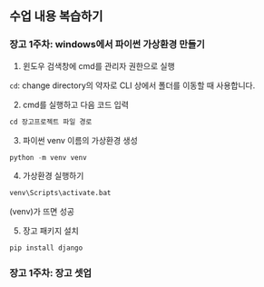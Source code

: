 ## 수업 내용 복습하기

### 장고 1주차: windows에서 파이썬 가상환경 만들기

1. 윈도우 검색창에 cmd를 관리자 권한으로 실행

`cd`: change directory의 약자로 CLI 상에서 폴더를 이동할 때 사용합니다. 


2. cmd를 실행하고 다음 코드 입력

```python
cd 장고프로젝트 파일 경로
```

3. 파이썬 venv 이름의 가상환경 생성

```python
python -m venv venv
```

4. 가상환경 실행하기

```python
venv\Scripts\activate.bat
```

(venv)가 뜨면 성공

5. 장고 패키지 설치

```python
pip install django
```

### 장고 1주차: 장고 셋업